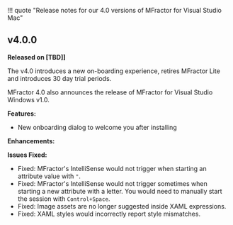 !!! quote "Release notes for our 4.0 versions of MFractor for Visual Studio Mac"

## v4.0.0
**Released on [TBD]]**

The v4.0 introduces a new on-boarding experience, retires MFractor Lite and introduces 30 day trial periods.

MFractor 4.0 also announces the release of MFractor for Visual Studio Windows v1.0.

**Features:**

 * New onboarding dialog to welcome you after installing

**Enhancements:**


**Issues Fixed:**

 * Fixed: MFractor's IntelliSense would not trigger when starting an attribute value with `"`.
 * Fixed: MFractor's IntelliSense would not trigger sometimes when starting a new attribute with a letter. You would need to manually start the session with `Control+Space`.
 * Fixed: Image assets are no longer suggested inside XAML expressions.
 * Fixed: XAML styles would incorrectly report style mismatches.

